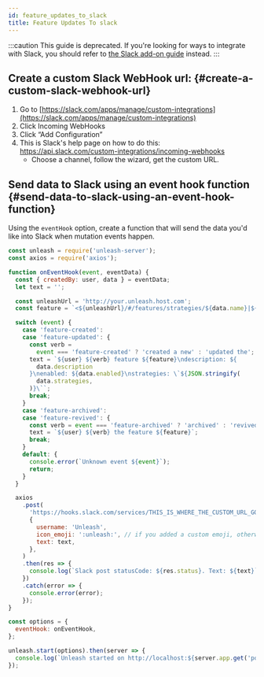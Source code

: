 ```yaml
---
id: feature_updates_to_slack
title: Feature Updates To slack
---
```


:::caution
This guide is deprecated. If you're looking for ways to integrate with Slack, you should refer to [the Slack add-on guide](../addons/slack.md) instead.
:::

## Create a custom Slack WebHook url: {#create-a-custom-slack-webhook-url}

1. Go to [https://slack.com/apps/manage/custom-integrations](https://slack.com/apps/manage/custom-integrations)
1. Click Incoming WebHooks
1. Click “Add Configuration”
1. This is Slack's help page on how to do this: https://api.slack.com/custom-integrations/incoming-webhooks
   - Choose a channel, follow the wizard, get the custom URL.

## Send data to Slack using an event hook function {#send-data-to-slack-using-an-event-hook-function}

Using the `eventHook` option, create a function that will send the data you'd like into Slack when mutation events happen.

```javascript
const unleash = require('unleash-server');
const axios = require('axios');

function onEventHook(event, eventData) {
  const { createdBy: user, data } = eventData;
  let text = '';

  const unleashUrl = 'http://your.unleash.host.com';
  const feature = `<${unleashUrl}/#/features/strategies/${data.name}|${data.name}>`;

  switch (event) {
    case 'feature-created':
    case 'feature-updated': {
      const verb =
        event === 'feature-created' ? 'created a new' : 'updated the';
      text = `${user} ${verb} feature ${feature}\ndescription: ${
        data.description
      }\nenabled: ${data.enabled}\nstrategies: \`${JSON.stringify(
        data.strategies,
      )}\``;
      break;
    }
    case 'feature-archived':
    case 'feature-revived': {
      const verb = event === 'feature-archived' ? 'archived' : 'revived';
      text = `${user} ${verb} the feature ${feature}`;
      break;
    }
    default: {
      console.error(`Unknown event ${event}`);
      return;
    }
  }

  axios
    .post(
      'https://hooks.slack.com/services/THIS_IS_WHERE_THE_CUSTOM_URL_GOES',
      {
        username: 'Unleash',
        icon_emoji: ':unleash:', // if you added a custom emoji, otherwise you can remove this field.
        text: text,
      },
    )
    .then(res => {
      console.log(`Slack post statusCode: ${res.status}. Text: ${text}`);
    })
    .catch(error => {
      console.error(error);
    });
}

const options = {
  eventHook: onEventHook,
};

unleash.start(options).then(server => {
  console.log(`Unleash started on http://localhost:${server.app.get('port')}`);
});
```

